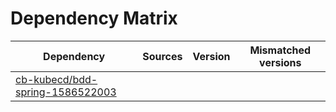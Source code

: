 # Dependency Matrix

Dependency | Sources | Version | Mismatched versions
---------- | ------- | ------- | -------------------
[cb-kubecd/bdd-spring-1586522003](https://github.com/cb-kubecd/bdd-spring-1586522003.git) |  | []() | 
